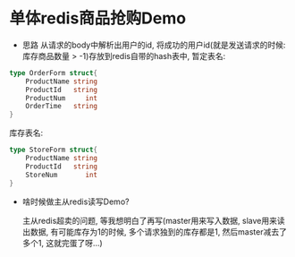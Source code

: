 # 单体redis商品抢购Demo

- 思路
从请求的body中解析出用户的id, 将成功的用户id(就是发送请求的时候: 库存商品数量 > -1)存放到redis自带的hash表中, 
暂定表名:
```go
type OrderForm struct{
    ProductName string
    ProductId   string
    ProductNum     int
    OrderTime   string
}
```
库存表名:
```go
type StoreForm struct{
    ProductName string
    ProductId   string
    StoreNum       int
}
```

- 啥时候做主从redis读写Demo?

    主从redis超卖的问题, 等我想明白了再写(master用来写入数据, slave用来读出数据, 有可能库存为1的时候, 多个请求独到的库存都是1, 然后master减去了多个1, 这就完蛋了呀...)
